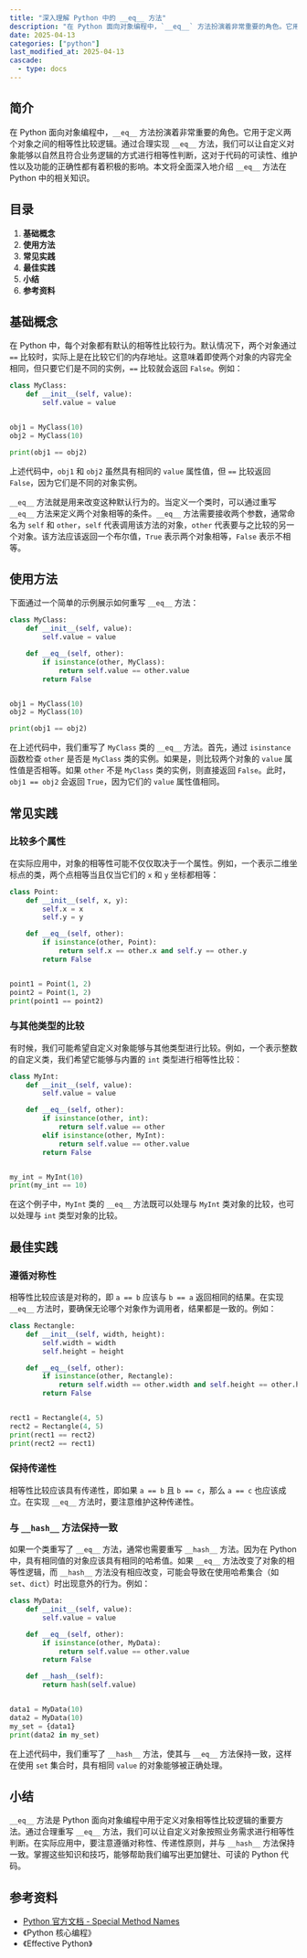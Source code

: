 ```yaml
---
title: "深入理解 Python 中的 __eq__ 方法"
description: "在 Python 面向对象编程中，`__eq__` 方法扮演着非常重要的角色。它用于定义两个对象之间的相等性比较逻辑。通过合理实现 `__eq__` 方法，我们可以让自定义对象能够以自然且符合业务逻辑的方式进行相等性判断，这对于代码的可读性、维护性以及功能的正确性都有着积极的影响。本文将全面深入地介绍 `__eq__` 方法在 Python 中的相关知识。"
date: 2025-04-13
categories: ["python"]
last_modified_at: 2025-04-13
cascade:
  - type: docs
---
```



## 简介
在 Python 面向对象编程中，`__eq__` 方法扮演着非常重要的角色。它用于定义两个对象之间的相等性比较逻辑。通过合理实现 `__eq__` 方法，我们可以让自定义对象能够以自然且符合业务逻辑的方式进行相等性判断，这对于代码的可读性、维护性以及功能的正确性都有着积极的影响。本文将全面深入地介绍 `__eq__` 方法在 Python 中的相关知识。

<!-- more -->
## 目录
1. **基础概念**
2. **使用方法**
3. **常见实践**
4. **最佳实践**
5. **小结**
6. **参考资料**

## 基础概念
在 Python 中，每个对象都有默认的相等性比较行为。默认情况下，两个对象通过 `==` 比较时，实际上是在比较它们的内存地址。这意味着即使两个对象的内容完全相同，但只要它们是不同的实例，`==` 比较就会返回 `False`。例如：

```python
class MyClass:
    def __init__(self, value):
        self.value = value


obj1 = MyClass(10)
obj2 = MyClass(10)

print(obj1 == obj2)  
```

上述代码中，`obj1` 和 `obj2` 虽然具有相同的 `value` 属性值，但 `==` 比较返回 `False`，因为它们是不同的对象实例。

`__eq__` 方法就是用来改变这种默认行为的。当定义一个类时，可以通过重写 `__eq__` 方法来定义两个对象相等的条件。`__eq__` 方法需要接收两个参数，通常命名为 `self` 和 `other`，`self` 代表调用该方法的对象，`other` 代表要与之比较的另一个对象。该方法应该返回一个布尔值，`True` 表示两个对象相等，`False` 表示不相等。

## 使用方法
下面通过一个简单的示例展示如何重写 `__eq__` 方法：

```python
class MyClass:
    def __init__(self, value):
        self.value = value

    def __eq__(self, other):
        if isinstance(other, MyClass):
            return self.value == other.value
        return False


obj1 = MyClass(10)
obj2 = MyClass(10)

print(obj1 == obj2)  
```

在上述代码中，我们重写了 `MyClass` 类的 `__eq__` 方法。首先，通过 `isinstance` 函数检查 `other` 是否是 `MyClass` 类的实例。如果是，则比较两个对象的 `value` 属性值是否相等。如果 `other` 不是 `MyClass` 类的实例，则直接返回 `False`。此时，`obj1 == obj2` 会返回 `True`，因为它们的 `value` 属性值相同。

## 常见实践
### 比较多个属性
在实际应用中，对象的相等性可能不仅仅取决于一个属性。例如，一个表示二维坐标点的类，两个点相等当且仅当它们的 `x` 和 `y` 坐标都相等：

```python
class Point:
    def __init__(self, x, y):
        self.x = x
        self.y = y

    def __eq__(self, other):
        if isinstance(other, Point):
            return self.x == other.x and self.y == other.y
        return False


point1 = Point(1, 2)
point2 = Point(1, 2)
print(point1 == point2)  
```

### 与其他类型的比较
有时候，我们可能希望自定义对象能够与其他类型进行比较。例如，一个表示整数的自定义类，我们希望它能够与内置的 `int` 类型进行相等性比较：

```python
class MyInt:
    def __init__(self, value):
        self.value = value

    def __eq__(self, other):
        if isinstance(other, int):
            return self.value == other
        elif isinstance(other, MyInt):
            return self.value == other.value
        return False


my_int = MyInt(10)
print(my_int == 10)  
```

在这个例子中，`MyInt` 类的 `__eq__` 方法既可以处理与 `MyInt` 类对象的比较，也可以处理与 `int` 类型对象的比较。

## 最佳实践
### 遵循对称性
相等性比较应该是对称的，即 `a == b` 应该与 `b == a` 返回相同的结果。在实现 `__eq__` 方法时，要确保无论哪个对象作为调用者，结果都是一致的。例如：

```python
class Rectangle:
    def __init__(self, width, height):
        self.width = width
        self.height = height

    def __eq__(self, other):
        if isinstance(other, Rectangle):
            return self.width == other.width and self.height == other.height
        return False


rect1 = Rectangle(4, 5)
rect2 = Rectangle(4, 5)
print(rect1 == rect2)  
print(rect2 == rect1)  
```

### 保持传递性
相等性比较应该具有传递性，即如果 `a == b` 且 `b == c`，那么 `a == c` 也应该成立。在实现 `__eq__` 方法时，要注意维护这种传递性。

### 与 `__hash__` 方法保持一致
如果一个类重写了 `__eq__` 方法，通常也需要重写 `__hash__` 方法。因为在 Python 中，具有相同值的对象应该具有相同的哈希值。如果 `__eq__` 方法改变了对象的相等性逻辑，而 `__hash__` 方法没有相应改变，可能会导致在使用哈希集合（如 `set`、`dict`）时出现意外的行为。例如：

```python
class MyData:
    def __init__(self, value):
        self.value = value

    def __eq__(self, other):
        if isinstance(other, MyData):
            return self.value == other.value
        return False

    def __hash__(self):
        return hash(self.value)


data1 = MyData(10)
data2 = MyData(10)
my_set = {data1}
print(data2 in my_set)  
```

在上述代码中，我们重写了 `__hash__` 方法，使其与 `__eq__` 方法保持一致，这样在使用 `set` 集合时，具有相同 `value` 的对象能够被正确处理。

## 小结
`__eq__` 方法是 Python 面向对象编程中用于定义对象相等性比较逻辑的重要方法。通过合理重写 `__eq__` 方法，我们可以让自定义对象按照业务需求进行相等性判断。在实际应用中，要注意遵循对称性、传递性原则，并与 `__hash__` 方法保持一致。掌握这些知识和技巧，能够帮助我们编写出更加健壮、可读的 Python 代码。

## 参考资料
- [Python 官方文档 - Special Method Names](https://docs.python.org/3/reference/datamodel.html#special-method-names)
- 《Python 核心编程》
- 《Effective Python》